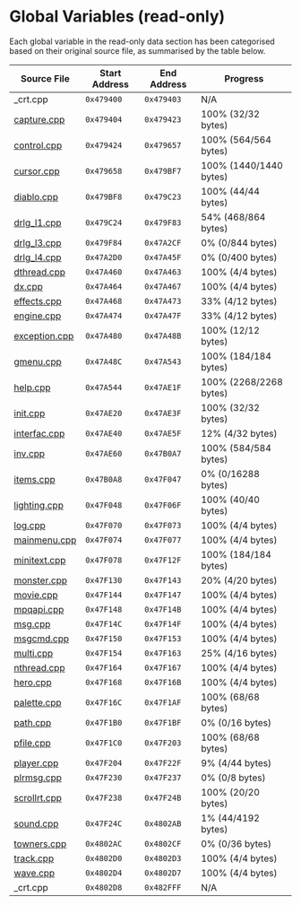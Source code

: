 # Global Variables (read-only)

Each global variable in the read-only data section has been categorised based on their original source file, as summarised by the table below.

| Source File                     | Start Address | End Address | Progress                 |
|---------------------------------|---------------|-------------|--------------------------|
| _crt.cpp                        | `0x479400`    | `0x479403`  | N/A                      |
| [capture.cpp](capture.md)       | `0x479404`    | `0x479423`  | 100% (32/32 bytes)       |
| [control.cpp](control.md)       | `0x479424`    | `0x479657`  | 100% (564/564 bytes)     |
| [cursor.cpp](cursor.md)         | `0x479658`    | `0x479BF7`  | 100% (1440/1440 bytes)   |
| [diablo.cpp](diablo.md)         | `0x479BF8`    | `0x479C23`  | 100% (44/44 bytes)       |
| [drlg_l1.cpp](drlg_l1.md)       | `0x479C24`    | `0x479F83`  | 54% (468/864 bytes)      |
| [drlg_l3.cpp](drlg_l3.md)       | `0x479F84`    | `0x47A2CF`  | 0% (0/844 bytes)         |
| [drlg_l4.cpp](drlg_l4.md)       | `0x47A2D0`    | `0x47A45F`  | 0% (0/400 bytes)         |
| [dthread.cpp](dthread.md)       | `0x47A460`    | `0x47A463`  | 100% (4/4 bytes)         |
| [dx.cpp](dx.md)                 | `0x47A464`    | `0x47A467`  | 100% (4/4 bytes)         |
| [effects.cpp](effects.md)       | `0x47A468`    | `0x47A473`  | 33% (4/12 bytes)         |
| [engine.cpp](engine.md)         | `0x47A474`    | `0x47A47F`  | 33% (4/12 bytes)         |
| [exception.cpp](exception.md)   | `0x47A480`    | `0x47A48B`  | 100% (12/12 bytes)       |
| [gmenu.cpp](gmenu.md)           | `0x47A48C`    | `0x47A543`  | 100% (184/184 bytes)     |
| [help.cpp](help.md)             | `0x47A544`    | `0x47AE1F`  | 100% (2268/2268 bytes)   |
| [init.cpp](init.md)             | `0x47AE20`    | `0x47AE3F`  | 100% (32/32 bytes)       |
| [interfac.cpp](interfac.md)     | `0x47AE40`    | `0x47AE5F`  | 12% (4/32 bytes)         |
| [inv.cpp](inv.md)               | `0x47AE60`    | `0x47B0A7`  | 100% (584/584 bytes)     |
| [items.cpp](items.md)           | `0x47B0A8`    | `0x47F047`  | 0% (0/16288 bytes)       |
| [lighting.cpp](lighting.md)     | `0x47F048`    | `0x47F06F`  | 100% (40/40 bytes)       |
| [log.cpp](log.md)               | `0x47F070`    | `0x47F073`  | 100% (4/4 bytes)         |
| [mainmenu.cpp](mainmenu.md)     | `0x47F074`    | `0x47F077`  | 100% (4/4 bytes)         |
| [minitext.cpp](minitext.md)     | `0x47F078`    | `0x47F12F`  | 100% (184/184 bytes)     |
| [monster.cpp](monster.md)       | `0x47F130`    | `0x47F143`  | 20% (4/20 bytes)         |
| [movie.cpp](movie.md)           | `0x47F144`    | `0x47F147`  | 100% (4/4 bytes)         |
| [mpqapi.cpp](mpqapi.md)         | `0x47F148`    | `0x47F14B`  | 100% (4/4 bytes)         |
| [msg.cpp](msg.md)               | `0x47F14C`    | `0x47F14F`  | 100% (4/4 bytes)         |
| [msgcmd.cpp](msgcmd.md)         | `0x47F150`    | `0x47F153`  | 100% (4/4 bytes)         |
| [multi.cpp](multi.md)           | `0x47F154`    | `0x47F163`  | 25% (4/16 bytes)         |
| [nthread.cpp](nthread.md)       | `0x47F164`    | `0x47F167`  | 100% (4/4 bytes)         |
| [hero.cpp](hero.md)             | `0x47F168`    | `0x47F16B`  | 100% (4/4 bytes)         |
| [palette.cpp](palette.md)       | `0x47F16C`    | `0x47F1AF`  | 100% (68/68 bytes)       |
| [path.cpp](path.md)             | `0x47F1B0`    | `0x47F1BF`  | 0% (0/16 bytes)          |
| [pfile.cpp](pfile.md)           | `0x47F1C0`    | `0x47F203`  | 100% (68/68 bytes)       |
| [player.cpp](player.md)         | `0x47F204`    | `0x47F22F`  | 9% (4/44 bytes)          |
| [plrmsg.cpp](plrmsg.md)         | `0x47F230`    | `0x47F237`  | 0% (0/8 bytes)           |
| [scrollrt.cpp](scrollrt.md)     | `0x47F238`    | `0x47F24B`  | 100% (20/20 bytes)       |
| [sound.cpp](sound.md)           | `0x47F24C`    | `0x4802AB`  | 1% (44/4192 bytes)       |
| [towners.cpp](towners.md)       | `0x4802AC`    | `0x4802CF`  | 0% (0/36 bytes)          |
| [track.cpp](track.md)           | `0x4802D0`    | `0x4802D3`  | 100% (4/4 bytes)         |
| [wave.cpp](wave.md)             | `0x4802D4`    | `0x4802D7`  | 100% (4/4 bytes)         |
| _crt.cpp                        | `0x4802D8`    | `0x482FFF`  | N/A                      |
